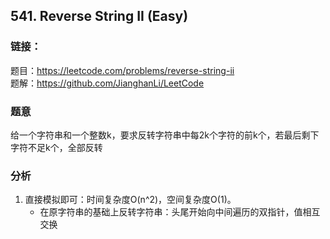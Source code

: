 ## 541. Reverse String II (Easy)

### **链接**：
题目：https://leetcode.com/problems/reverse-string-ii  
题解：https://github.com/JianghanLi/LeetCode

### **题意**
给一个字符串和一个整数k，要求反转字符串中每2k个字符的前k个，若最后剩下字符不足k个，全部反转


### **分析**  
1. 直接模拟即可：时间复杂度O(n^2)，空间复杂度O(1)。
	- 在原字符串的基础上反转字符串：头尾开始向中间遍历的双指针，值相互交换